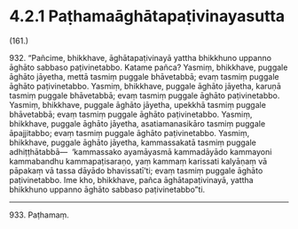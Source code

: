 

# 4.2.1 Paṭhamaāghātapaṭivinayasutta




(161.)

932\. “Pañcime, bhikkhave, āghātapaṭivinayā yattha bhikkhuno uppanno āghāto sabbaso paṭivinetabbo. Katame pañca? Yasmiṃ, bhikkhave, puggale āghāto jāyetha, mettā tasmiṃ puggale bhāvetabbā; evaṃ tasmiṃ puggale āghāto paṭivinetabbo. Yasmiṃ, bhikkhave, puggale āghāto jāyetha, karuṇā tasmiṃ puggale bhāvetabbā; evaṃ tasmiṃ puggale āghāto paṭivinetabbo. Yasmiṃ, bhikkhave, puggale āghāto jāyetha, upekkhā tasmiṃ puggale bhāvetabbā; evaṃ tasmiṃ puggale āghāto paṭivinetabbo. Yasmiṃ, bhikkhave, puggale āghāto jāyetha, asatiamanasikāro tasmiṃ puggale āpajjitabbo; evaṃ tasmiṃ puggale āghāto paṭivinetabbo. Yasmiṃ, bhikkhave, puggale āghāto jāyetha, kammassakatā tasmiṃ puggale adhiṭṭhātabbā—  ‘kammassako ayamāyasmā kammadāyādo kammayoni kammabandhu kammapaṭisaraṇo, yaṃ kammaṃ karissati kalyāṇaṃ vā pāpakaṃ vā tassa dāyādo bhavissatī’ti; evaṃ tasmiṃ puggale āghāto paṭivinetabbo. Ime kho, bhikkhave, pañca āghātapaṭivinayā, yattha bhikkhuno uppanno āghāto sabbaso paṭivinetabbo”ti.

---

933\. Paṭhamaṃ.





